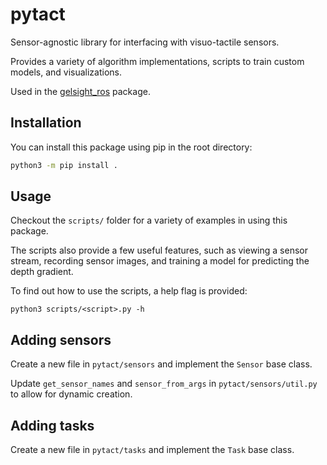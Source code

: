 # pytact

Sensor-agnostic library for interfacing with visuo-tactile sensors.

Provides a variety of algorithm implementations, scripts to train custom models, and visualizations.

Used in the [gelsight_ros](https://github.com/hmccarty/gelsight-ros) package.

## Installation

You can install this package using pip in the root directory:

```bash
python3 -m pip install .
```

## Usage

Checkout the `scripts/` folder for a variety of examples in using this package.

The scripts also provide a few useful features, such as viewing a sensor stream, recording sensor images, and training a model for predicting the depth gradient.

To find out how to use the scripts, a help flag is provided:
```
python3 scripts/<script>.py -h
```

## Adding sensors

Create a new file in `pytact/sensors` and implement the `Sensor` base class.

Update `get_sensor_names` and `sensor_from_args` in `pytact/sensors/util.py` to allow for dynamic creation.

## Adding tasks

Create a new file in `pytact/tasks` and implement the `Task` base class.
